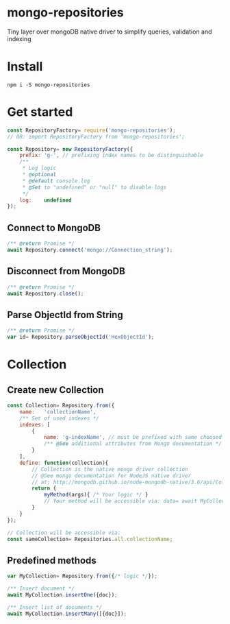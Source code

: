 # mongo-repositories
Tiny layer over mongoDB native driver to simplify queries, validation and indexing

# Install
```shell
npm i -S mongo-repositories
```

# Get started
```javascript
const RepositoryFactory= require('mongo-repositories');
// OR: import RepositoryFactory from 'mongo-repositories';

const Repository= new RepositoryFactory({
	prefix: 'g-', // prefixing index names to be distinguishable
	/**
	 * Log logic
	 * @optional
	 * @default console.log
	 * @Set to "undefined" or "null" to disable logs
	 */
	log:	undefined
});
```

## Connect to MongoDB
```javascript
/** @return Promise */
await Repository.connect('mongo://Connection_string');
```

## Disconnect from MongoDB
```javascript
/** @return Promise */
await Repository.close();
```

## Parse ObjectId from String
```javascript
/** @return Promise */
var id= Repository.parseObjectId('HexObjectId');
```

# Collection
## Create new Collection
```javascript
const Collection= Repository.from({
	name:	'collectionName',
	/** Set of used indexes */
	indexes: [
		{
			name: 'g-indexName', // must be prefixed with same choosed Repository.prefix
			/** @See additional attributes from Mongo documentation */
		}
	],
	define: function(collection){
		// Collection is the native mongo driver collection
		// @See mongo documentation for NodeJS native driver
		// at: http://mongodb.github.io/node-mongodb-native/3.6/api/Collection.html
		return {
			myMethod(args){ /* Your logic */ }
			// Your method will be accessible via: data= await MyCollection.myMethod(args);
		}
	}
});

// Collection will be accessible via:
const sameCollection= Repositories.all.collectionName;
```

## Predefined methods
```javascript
var MyCollection= Repository.from({/* logic */});

/** Insert document */
await MyCollection.insertOne({doc});

/** Insert list of documents */
await MyCollection.insertMany([{doc}]);
```
